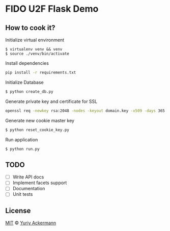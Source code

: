 FIDO U2F Flask Demo
===

## How to cook it?

Initialize virtual environment

```
$ virtualenv venv && venv
$ source ./venv/bin/activate
```

Install dependencies

```bash
pip install -r requirements.txt
```

Initialize Database

```bash
$ python create_db.py
```

Generate private key and certificate for SSL

```bash
openssl req -newkey rsa:2048 -nodes -keyout domain.key -x509 -days 365 -out domain.crt
```

Generate new cookie master key

```bash
$ python reset_cookie_key.py
```

Run application

```bash
$ python run.py
```

## TODO

 - [ ] Write API docs
 - [ ] Implement facets support
 - [ ] Documentation
 - [ ] Unit tests

## License

[MIT](https://github.com/herrniemand/U2F-Flask-Demo/blob/master/LICENSE.md) © [Yuriy Ackermann](https://nieman.de/)
